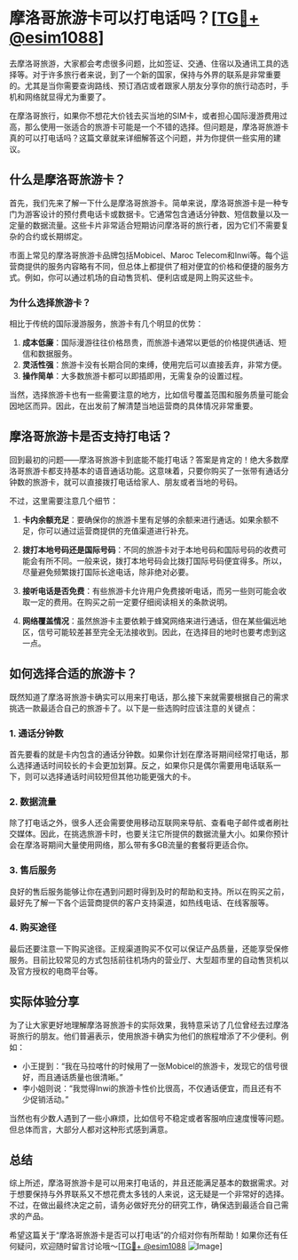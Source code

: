 # 摩洛哥旅游卡可以打电话吗？[[TG💪+ @esim1088](https://t.me/s/esim1088)]

去摩洛哥旅游，大家都会考虑很多问题，比如签证、交通、住宿以及通讯工具的选择等。对于许多旅行者来说，到了一个新的国家，保持与外界的联系是非常重要的。尤其是当你需要查询路线、预订酒店或者跟家人朋友分享你的旅行动态时，手机和网络就显得尤为重要了。

在摩洛哥旅行，如果你不想花大价钱去买当地的SIM卡，或者担心国际漫游费用过高，那么使用一张适合的旅游卡可能是一个不错的选择。但问题是，摩洛哥旅游卡真的可以打电话吗？这篇文章就来详细解答这个问题，并为你提供一些实用的建议。

## 什么是摩洛哥旅游卡？

首先，我们先来了解一下什么是摩洛哥旅游卡。简单来说，摩洛哥旅游卡是一种专门为游客设计的预付费电话卡或数据卡。它通常包含通话分钟数、短信数量以及一定量的数据流量。这些卡片非常适合短期访问摩洛哥的旅行者，因为它们不需要复杂的合约或长期绑定。

市面上常见的摩洛哥旅游卡品牌包括Mobicel、Maroc Telecom和Inwi等。每个运营商提供的服务内容略有不同，但总体上都提供了相对便宜的价格和便捷的服务方式。例如，你可以通过机场的自动售货机、便利店或是网上购买这些卡。

### 为什么选择旅游卡？

相比于传统的国际漫游服务，旅游卡有几个明显的优势：

1. **成本低廉**：国际漫游往往价格昂贵，而旅游卡通常以更低的价格提供通话、短信和数据服务。
2. **灵活性强**：旅游卡没有长期合同的束缚，使用完后可以直接丢弃，非常方便。
3. **操作简单**：大多数旅游卡都可以即插即用，无需复杂的设置过程。

当然，选择旅游卡也有一些需要注意的地方，比如信号覆盖范围和服务质量可能会因地区而异。因此，在出发前了解清楚当地运营商的具体情况非常重要。

## 摩洛哥旅游卡是否支持打电话？

回到最初的问题——摩洛哥旅游卡到底能不能打电话？答案是肯定的！绝大多数摩洛哥旅游卡都支持基本的语音通话功能。这意味着，只要你购买了一张带有通话分钟数的旅游卡，就可以直接拨打电话给家人、朋友或者当地的号码。

不过，这里需要注意几个细节：

1. **卡内余额充足**：要确保你的旅游卡里有足够的余额来进行通话。如果余额不足，你可以通过运营商提供的充值渠道进行补充。
   
2. **拨打本地号码还是国际号码**：不同的旅游卡对于本地号码和国际号码的收费可能会有所不同。一般来说，拨打本地号码会比拨打国际号码便宜得多。所以，尽量避免频繁拨打国际长途电话，除非绝对必要。

3. **接听电话是否免费**：有些旅游卡允许用户免费接听电话，而另一些则可能会收取一定的费用。在购买之前一定要仔细阅读相关的条款说明。

4. **网络覆盖情况**：虽然旅游卡主要依赖于蜂窝网络来进行通话，但在某些偏远地区，信号可能较差甚至完全无法接收到。因此，在选择目的地时也要考虑到这一点。

## 如何选择合适的旅游卡？

既然知道了摩洛哥旅游卡确实可以用来打电话，那么接下来就需要根据自己的需求挑选一款最适合自己的旅游卡了。以下是一些选购时应该注意的关键点：

### 1. 通话分钟数

首先要看的就是卡内包含的通话分钟数。如果你计划在摩洛哥期间经常打电话，那么选择通话时间较长的卡会更加划算。反之，如果你只是偶尔需要用电话联系一下，则可以选择通话时间较短但其他功能更强大的卡。

### 2. 数据流量

除了打电话之外，很多人还会需要使用移动互联网来导航、查看电子邮件或者刷社交媒体。因此，在挑选旅游卡时，也要关注它所提供的数据流量大小。如果你预计会在摩洛哥期间大量使用网络，那么带有多GB流量的套餐将更适合你。

### 3. 售后服务

良好的售后服务能够让你在遇到问题时得到及时的帮助和支持。所以在购买之前，最好先了解一下各个运营商提供的客户支持渠道，如热线电话、在线客服等。

### 4. 购买途径

最后还要注意一下购买途径。正规渠道购买不仅可以保证产品质量，还能享受保修服务。目前比较常见的方式包括前往机场内的营业厅、大型超市里的自动售货机以及官方授权的电商平台等。

## 实际体验分享

为了让大家更好地理解摩洛哥旅游卡的实际效果，我特意采访了几位曾经去过摩洛哥旅行的朋友。他们普遍表示，使用旅游卡确实为他们的旅程增添了不少便利。例如：

- 小王提到：“我在马拉喀什的时候用了一张Mobicel的旅游卡，发现它的信号很好，而且通话质量也很清晰。”
- 李小姐则说：“我觉得Inwi的旅游卡性价比很高，不仅通话便宜，而且还有不少促销活动。”

当然也有少数人遇到了一些小麻烦，比如信号不稳定或者客服响应速度慢等问题。但总体而言，大部分人都对这种形式感到满意。

## 总结

综上所述，摩洛哥旅游卡是可以用来打电话的，并且还能满足基本的数据需求。对于想要保持与外界联系又不想花费太多钱的人来说，这无疑是一个非常好的选择。不过，在做出最终决定之前，请务必做好充分的研究工作，确保选到最适合自己需求的产品。

希望这篇关于“摩洛哥旅游卡是否可以打电话”的介绍对你有所帮助！如果你还有任何疑问，欢迎随时留言讨论哦～[[TG💪+ @esim1088](https://t.me/s/esim1088) ![Image](https://i.postimg.cc/4NQfJmqS/Snipaste-2025-05-13-00-14-12.png)]